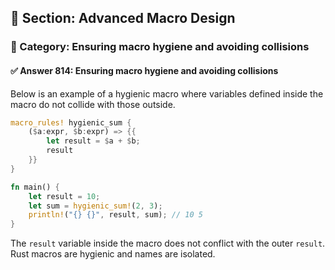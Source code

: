## 📘 Section: Advanced Macro Design  
### 🔹 Category: Ensuring macro hygiene and avoiding collisions  
#### ✅ Answer 814: Ensuring macro hygiene and avoiding collisions

Below is an example of a hygienic macro where variables defined inside the macro do not collide with those outside.

```rust
macro_rules! hygienic_sum {
    ($a:expr, $b:expr) => {{
        let result = $a + $b;
        result
    }}
}

fn main() {
    let result = 10;
    let sum = hygienic_sum!(2, 3);
    println!("{} {}", result, sum); // 10 5
}
```

The `result` variable inside the macro does not conflict with the outer `result`. Rust macros are hygienic and names are isolated.
